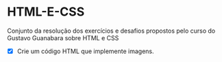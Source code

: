 # HTML-E-CSS
Conjunto da resolução dos exercícios e desafios propostos pelo curso do Gustavo Guanabara sobre HTML e CSS

-[X] Crie um código HTML que implemente imagens.
